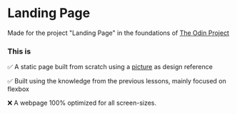 # Landing Page

Made for the project "Landing Page" in the foundations of [The Odin Project](www.theodinproject.com)

### This is
✅ A static page built from scratch using a [picture](https://cdn.statically.io/gh/TheOdinProject/curriculum/main/foundations/html_css/project/odin-project.png) as design reference

✅ Built using the knowledge from the previous lessons, mainly focused on flexbox

❌ A webpage 100% optimized for all screen-sizes. 
